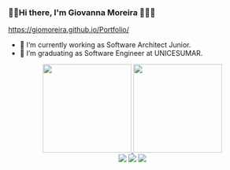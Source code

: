 ### 👋🏽Hi there, I'm Giovanna Moreira 👩🏽‍💻

https://giomoreira.github.io/Portfolio/

- 🔭 I’m currently working as Software Architect Junior.
- 🌱 I’m graduating as Software Engineer at UNICESUMAR.



<div align="center">
  <a href="https://github.com/GioMoreira">
  <img height="180em" src="https://github-readme-stats.vercel.app/api?username=GioMoreira&show_icons=true&theme=radical&include_all_commits=true&count_private=true"/>
  <img height="180em" src="https://github-readme-stats.vercel.app/api/top-langs/?username=GioMoreira&layout=compact&langs_count=7&theme=radical"/>
</div>

<div align="center"> 
  <a href="https://www.instagram.com/giogigiio/" target="_blank"><img src="https://img.shields.io/badge/-Instagram-%23E4405F?style=for-the-badge&logo=instagram&logoColor=white" target="_blank"></a>
  <a href = "mailto:sgiomoreira@gmail.com"><img src="https://img.shields.io/badge/-Gmail-%23333?style=for-the-badge&logo=gmail&logoColor=white" target="_blank"></a>
  <a href="https://www.linkedin.com/in/giovanna-moreira-2468ab1b6/" target="_blank"><img src="https://img.shields.io/badge/-LinkedIn-%230077B5?style=for-the-badge&logo=linkedin&logoColor=white" target="_blank"></a> 
</div>
